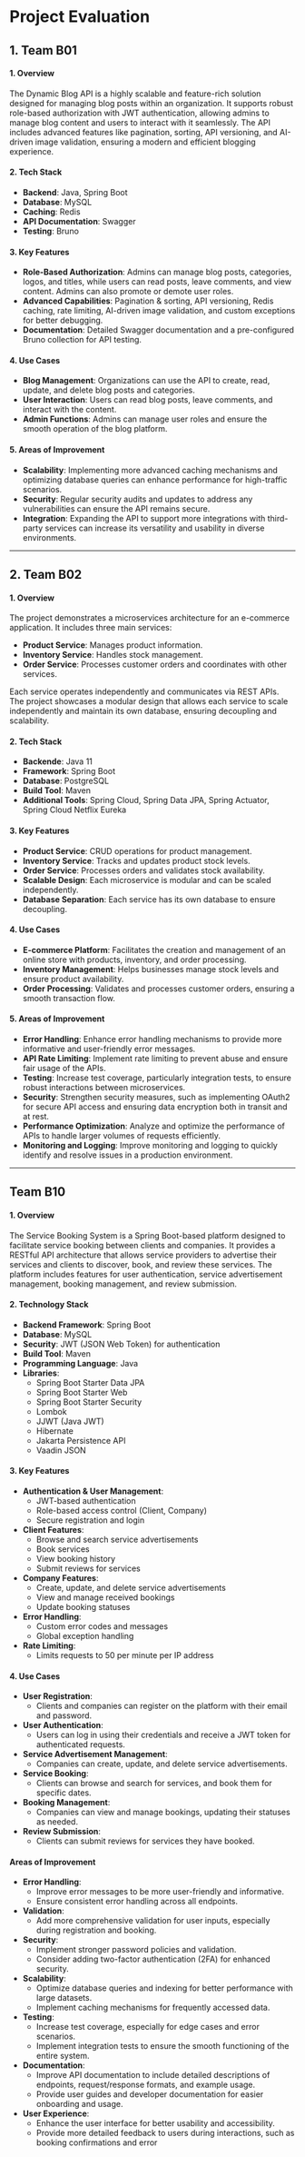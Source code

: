 # Project Evaluation 

## 1. Team B01

#### 1. Overview
The Dynamic Blog API is a highly scalable and feature-rich solution designed for managing blog posts within an organization. It supports robust role-based authorization with JWT authentication, allowing admins to manage blog content and users to interact with it seamlessly. The API includes advanced features like pagination, sorting, API versioning, and AI-driven image validation, ensuring a modern and efficient blogging experience.

#### 2. Tech Stack
- **Backend**: Java, Spring Boot
- **Database**: MySQL
- **Caching**: Redis
- **API Documentation**: Swagger
- **Testing**: Bruno

#### 3. Key Features
- **Role-Based Authorization**: Admins can manage blog posts, categories, logos, and titles, while users can read posts, leave comments, and view content. Admins can also promote or demote user roles.
- **Advanced Capabilities**: Pagination & sorting, API versioning, Redis caching, rate limiting, AI-driven image validation, and custom exceptions for better debugging.
- **Documentation**: Detailed Swagger documentation and a pre-configured Bruno collection for API testing.

#### 4. Use Cases
- **Blog Management**: Organizations can use the API to create, read, update, and delete blog posts and categories.
- **User Interaction**: Users can read blog posts, leave comments, and interact with the content.
- **Admin Functions**: Admins can manage user roles and ensure the smooth operation of the blog platform.

#### 5. Areas of Improvement
- **Scalability**: Implementing more advanced caching mechanisms and optimizing database queries can enhance performance for high-traffic scenarios.
- **Security**: Regular security audits and updates to address any vulnerabilities can ensure the API remains secure.
- **Integration**: Expanding the API to support more integrations with third-party services can increase its versatility and usability in diverse environments.

---

## 2. Team B02

#### 1. Overview
The project demonstrates a microservices architecture for an e-commerce application. It includes three main services:
- **Product Service**: Manages product information.
- **Inventory Service**: Handles stock management.
- **Order Service**: Processes customer orders and coordinates with other services.

Each service operates independently and communicates via REST APIs. The project showcases a modular design that allows each service to scale independently and maintain its own database, ensuring decoupling and scalability.

#### 2. Tech Stack
- **Backende**: Java 11
- **Framework**: Spring Boot
- **Database**: PostgreSQL
- **Build Tool**: Maven
- **Additional Tools**: Spring Cloud, Spring Data JPA, Spring Actuator, Spring Cloud Netflix Eureka

#### 3. Key Features
- **Product Service**: CRUD operations for product management.
- **Inventory Service**: Tracks and updates product stock levels.
- **Order Service**: Processes orders and validates stock availability.
- **Scalable Design**: Each microservice is modular and can be scaled independently.
- **Database Separation**: Each service has its own database to ensure decoupling.

#### 4. Use Cases
- **E-commerce Platform**: Facilitates the creation and management of an online store with products, inventory, and order processing.
- **Inventory Management**: Helps businesses manage stock levels and ensure product availability.
- **Order Processing**: Validates and processes customer orders, ensuring a smooth transaction flow.

#### 5. Areas of Improvement
- **Error Handling**: Enhance error handling mechanisms to provide more informative and user-friendly error messages.
- **API Rate Limiting**: Implement rate limiting to prevent abuse and ensure fair usage of the APIs.
- **Testing**: Increase test coverage, particularly integration tests, to ensure robust interactions between microservices.
- **Security**: Strengthen security measures, such as implementing OAuth2 for secure API access and ensuring data encryption both in transit and at rest.
- **Performance Optimization**: Analyze and optimize the performance of APIs to handle larger volumes of requests efficiently.
- **Monitoring and Logging**: Improve monitoring and logging to quickly identify and resolve issues in a production environment.

---

## Team B10
#### 1. Overview
The Service Booking System is a Spring Boot-based platform designed to facilitate service booking between clients and companies. It provides a RESTful API architecture that allows service providers to advertise their services and clients to discover, book, and review these services. The platform includes features for user authentication, service advertisement management, booking management, and review submission.

#### 2. Technology Stack
- **Backend Framework**: Spring Boot
- **Database**: MySQL
- **Security**: JWT (JSON Web Token) for authentication
- **Build Tool**: Maven
- **Programming Language**: Java
- **Libraries**:
  - Spring Boot Starter Data JPA
  - Spring Boot Starter Web
  - Spring Boot Starter Security
  - Lombok
  - JJWT (Java JWT)
  - Hibernate
  - Jakarta Persistence API
  - Vaadin JSON

#### 3. Key Features
- **Authentication & User Management**:
  - JWT-based authentication
  - Role-based access control (Client, Company)
  - Secure registration and login
- **Client Features**:
  - Browse and search service advertisements
  - Book services
  - View booking history
  - Submit reviews for services
- **Company Features**:
  - Create, update, and delete service advertisements
  - View and manage received bookings
  - Update booking statuses
- **Error Handling**:
  - Custom error codes and messages
  - Global exception handling
- **Rate Limiting**:
  - Limits requests to 50 per minute per IP address

#### 4. Use Cases
- **User Registration**:
   - Clients and companies can register on the platform with their email and password.
- **User Authentication**:
   - Users can log in using their credentials and receive a JWT token for authenticated requests.
- **Service Advertisement Management**:
   - Companies can create, update, and delete service advertisements.
- **Service Booking**:
   - Clients can browse and search for services, and book them for specific dates.
- **Booking Management**:
   - Companies can view and manage bookings, updating their statuses as needed.
- **Review Submission**:
   - Clients can submit reviews for services they have booked.

#### Areas of Improvement
- **Error Handling**:
   - Improve error messages to be more user-friendly and informative.
   - Ensure consistent error handling across all endpoints.
- **Validation**:
   - Add more comprehensive validation for user inputs, especially during registration and booking.
- **Security**:
   - Implement stronger password policies and validation.
   - Consider adding two-factor authentication (2FA) for enhanced security.
- **Scalability**:
   - Optimize database queries and indexing for better performance with large datasets.
   - Implement caching mechanisms for frequently accessed data.
- **Testing**:
   - Increase test coverage, especially for edge cases and error scenarios.
   - Implement integration tests to ensure the smooth functioning of the entire system.
- **Documentation**:
   - Improve API documentation to include detailed descriptions of endpoints, request/response formats, and example usage.
   - Provide user guides and developer documentation for easier onboarding and usage.
- **User Experience**:
   - Enhance the user interface for better usability and accessibility.
   - Provide more detailed feedback to users during interactions, such as booking confirmations and error 
